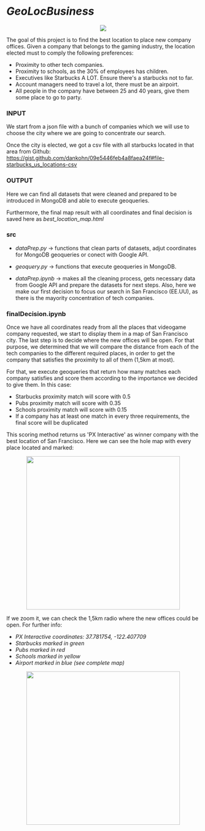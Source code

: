 # *GeoLocBusiness*

<p align="center">
    <img src="https://raw.githubusercontent.com/Shurlena/Project.3-GeoLocBusiness/master/images/front.jpg">
</p>

The goal of this project is to find the best location to place new company offices. Given a company that belongs to the gaming industry, the location elected must to comply the following preferences:

- Proximity to other tech companies.
- Proximity to schools, as the 30% of employees has children.
- Executives like Starbucks A LOT. Ensure there's a starbucks not to far.
- Account managers need to travel a lot, there must be an airpoirt.
- All people in the company have between 25 and 40 years, give them some place to go to party.

### INPUT

We start from a json file with a bunch of companies which we will use to choose the city where we are going to concentrate our search.

Once the city is elected, we got a csv file with all starbucks located in that area from Github: https://gist.github.com/dankohn/09e5446feb4a8faea24f#file-starbucks_us_locations-csv

### OUTPUT

Here we can find all datasets that were cleaned and prepared to be introduced in MongoDB and able to execute geoqueries.

Furthermore, the final map result with all coordinates and final decision is saved here as *best_location_map.html*

### src

* *dataPrep.py* -> functions that clean parts of datasets, adjut coordinates for MongoDB geoqueries or conect with Google API.

* *geoquery.py* -> functions that execute geoqueries in MongoDB.

* *dataPrep.ipynb* -> makes all the cleaning process, gets necessary data from Google API and prepare the datasets for next steps. Also, here we make our first decision to focus our search in San Francisco (EE.UU), as there is the mayority concentration of tech companies.

### finalDecision.ipynb

Once we have all coordinates ready from all the places that videogame company requested, we start to display them in a map of San Francisco city. The last step is to decide where the new offices will be open. For that purpose, we determined that we will compare the distance from each of the tech companies to the different required places, in order to get the company that satisfies the proximity to all of them (1,5km at most).

For that, we execute geoqueries that return how many matches each company satisfies and score them according to the importance we decided to give them. In this case:

- Starbucks proximity match will score with 0.5
- Pubs proximity match will score with 0.35
- Schools proximity match will score with 0.15
- If a company has at least one match in every three requirements, the final score will be duplicated

This scoring method returns us 'PX Interactive' as winner company with the best location of San Francisco. Here we can see the hole map with every place located and marked:

<p align="center">
    <img src="https://raw.githubusercontent.com/Shurlena/Project.3-GeoLocBusiness/master/images/complete_map.png" width="400">
</p>

If we zoom it, we can check the 1,5km radio where the new offices could be open. For further info:

- *PX Interactive coordinates: 37.781754, -122.407709*
- *Starbucks marked in green*
- *Pubs marked in red*
- *Schools marked in yellow*
- *Airport marked in blue (see complete map)*

<p align="center">
    <img src="https://raw.githubusercontent.com/Shurlena/Project.3-GeoLocBusiness/master/images/best_location.png" width="400">
</p>